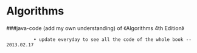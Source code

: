 Algorithms
==========

###java-code (add my own understanding) of 《Algorithms 4th Edition》






              • update everyday to see all the code of the whole book -- 2013.02.17
